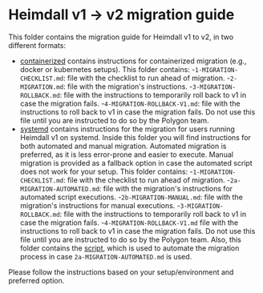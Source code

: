 # Heimdall v1 -> v2 migration guide

This folder contains the migration guide for Heimdall v1 to v2, in two different formats:

- [containerized](./containerized) contains instructions for containerized migration (e.g., docker or kubernetes setups).
  This folder contains:
  -`1-MIGRATION-CHECKLIST.md`: file with the checklist to run ahead of migration.
  -`2-MIGRATION.md`: file with the migration's instructions.
  -`3-MIGRATION-ROLLBACK.md`: file with the instructions to temporarily roll back to v1 in case the migration fails.
  -`4-MIGRATION-ROLLBACK-V1.md`: file with the instructions to roll back to v1 in case the migration fails.
    Do not use this file until you are instructed to do so by the Polygon team.
- [systemd](./systemd) contains instructions for the migration for users running Heimdall v1 on systemd.
  Inside this folder you will find instructions for both automated and manual migration.
  Automated migration is preferred, as it is less error-prone and easier to execute.
  Manual migration is provided as a fallback option in case the automated script does not work for your setup.
  This folder contains:
  -`1-MIGRATION-CHECKLIST.md`: file with the checklist to run ahead of migration.
  -`2a-MIGRATION-AUTOMATED.md`: file with the migration's instructions for automated script executions.
  -`2b-MIGRATION-MANUAL.md`: file with the migration's instructions for manual executions.
  -`3-MIGRATION-ROLLBACK.md`: file with the instructions to temporarily roll back to v1 in case the migration fails.
  -`4-MIGRATION-ROLLBACK-V1.md` file with the instructions to roll back to v1 in case the migration fails.
  Do not use this file until you are instructed to do so by the Polygon team.
  Also, this folder contains the [script](./systemd/script), which is used to automate the migration process 
  in case `2a-MIGRATION-AUTOMATED.md` is used.

Please follow the instructions based on your setup/environment and preferred option.
